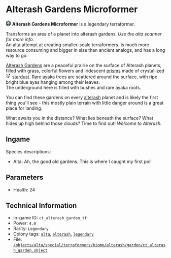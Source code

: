 # Alterash Gardens Microformer

<img src="https://raw.githubusercontent.com/Ceterai/Enternia/main/objects/alta/special/terraformers/biome/alterash/garden/icon.png" alt="Alterash Gardens Microformer icon" loading="lazy" height=16px width="auto" /> **Alterash Gardens Microformer** is a legendary terraformer.

Transforms an area of a planet into alterash gardens. _Use the alta scanner for more info._  
An alta attempt at creating smaller-scale terraformers. Is much more resource consuming and bigger in size than ancient analogs, and has a long way to go.

[Alterash Gardens](https://ceterai.github.io/MyEnternia/Wiki/AlterashGardens) are a peaceful prairie on the surface of Alterash planets, filled with grass, colorful flowers and iridescent [prisms](https://ceterai.github.io/MyEnternia/Wiki/Tags/Prism) made of crystallized <img src="https://raw.githubusercontent.com/Ceterai/Enternia/main/items/generic/crafting/ct_stardust.png" alt="Stardust icon" loading="lazy" height=16px width="auto" /> [stardust](https://ceterai.github.io/MyEnternia/Wiki/Stardust). Rare ayaka trees are scattered around the surface, with ripe bright blue ayas hanging among their leaves.  
The underground here is filled with bushes and rare ayaka roots.

You can find these gardens on every [alterash](https://ceterai.github.io/MyEnternia/Wiki/Tags/Alterash) planet and is likely the first thing you'll see - this mostly plain terrain with little danger around is a great place for landing.

What awaits you in the distance? What lies beneath the surface? What hides up high behind those clouds? Time to find out! _Welcome to Alterash._

## Ingame

Species descriptions:

- Alta: Ah, the good old gardens. This is where I caught my first poi!

## Parameters

- Health: 24

## Technical Information

- In-game ID: `ct_alterash_garden_tf`
- Power: `4.0`
- Rarity: `Legendary`
- Colony tags: [`alta`](https://ceterai.github.io/MyEnternia/Wiki/Tags/Alta), [`alterash`](https://ceterai.github.io/MyEnternia/Wiki/Tags/Alterash), [`legendary`](https://ceterai.github.io/MyEnternia/Wiki/Tags/Legendary)
- File: [`/objects/alta/special/terraformers/biome/alterash/garden/ct_alterash_garden.object`](https://github.com/Ceterai/Enternia/blob/main/objects/alta/special/terraformers/biome/alterash/garden/ct_alterash_garden.object)
